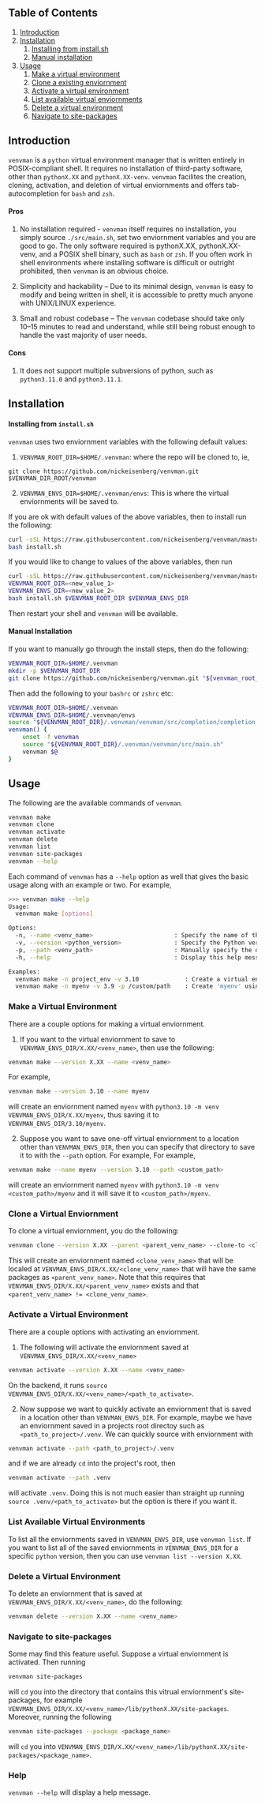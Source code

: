 ## Table of Contents
1. [Introduction](#introduction)
2. [Installation](#installation)
   <ol>
      <li><a href="#installing-from-install.sh">
        Installing from install.sh
     </a></li>
      <li><a href="#manual-installation">
        Manual installation
      </a></li>
    </ol>
4. [Usage](#usage)
   <ol>
      <li><a href="#make-a-virtual-environment">
        Make a virtual environment
      </a></li>
      <li><a href="#clone-a-virtual-enviornment">
        Clone a existing enviornment
      </a></li>
      <li><a href="#activate-a-virtual-environment">
        Activate a virtual environment
      </a></li>
      <li><a href="#list-available-virtual-environments">
        List available virtual enviornments
      </a></li>
      <li><a href="#delete-a-virtual-environment">
        Delete a virtual environment
      </a></li>
      <li><a href="#navigate-to-site-packages">
        Navigate to site-packages
      </a></li>
   </ol>

## Introduction

`venvman` is a  `python` virtual environment manager that is written entirely
in POSIX-compliant shell. It requires no installation of third-party software,
other than `pythonX.XX` and `pythonX.XX-venv`. `venvman` facilites the
creation, cloning, activation, and deletion of virtual enviornments and offers
tab-autocompletion for `bash` and `zsh`.

#### Pros

  1) No installation required - `venvman` itself requires no installation, you
  simply source `./src/main.sh`, set two enviornment variables and you are good
  to go.  The only software required is pythonX.XX, pythonX.XX-venv, and a
  POSIX shell binary, such as `bash` or `zsh`. If you often work in shell
  environments where installing software is difficult or outright prohibited,
  then `venvman` is an obvious choice.

  2) Simplicity and hackability – Due to its minimal design, `venvman` is easy
  to modify and being written in shell, it is accessible to pretty much anyone
  with UNIX/LINUX experience.

  5) Small and robust codebase – The `venvman` codebase should take only 10–15
  minutes to read and understand, while still being robust enough to handle the
  vast majority of user needs.

#### Cons
  
  1) It does not support multiple subversions of python, such as `python3.11.0`
  and `python3.11.1`. 


## Installation

#### Installing from `install.sh`
`venvman` uses two enviornment variables with the following default values: 
  1) `VENVMAN_ROOT_DIR=$HOME/.venvman`: where the repo will be cloned to, ie,
  ```
git clone https://github.com/nickeisenberg/venvman.git $VENVMAN_DIR_ROOT/venvman
  ```

  2) `VENVMAN_ENVS_DIR=$HOME/.venvman/envs`: This is where the virtual
  enviornments will be saved to. 

If you are ok with default values of the above variables, then to install run
the following:

```bash
curl -sSL https://raw.githubusercontent.com/nickeisenberg/venvman/master/install.sh -o install.sh 
bash install.sh
```

If you would like to change to values of the above variables, then run

```bash
curl -sSL https://raw.githubusercontent.com/nickeisenberg/venvman/master/install.sh -o install.sh 
VENVMAN_ROOT_DIR=<new_value_1>
VENVMAN_ENVS_DIR=<new_value_2>
bash install.sh $VENVMAN_ROOT_DIR $VENVMAN_ENVS_DIR
```

Then restart your shell and `venvman` will be available.


#### Manual Installation
If you want to manually go through the install steps, then do the following:

```bash
VENVMAN_ROOT_DIR=$HOME/.venvman
mkdir -p $VENVMAN_ROOT_DIR
git clone https://github.com/nickeisenberg/venvman.git "${venvman_root_dir}/venvman"
```

Then add the following to your `bashrc` or `zshrc` etc:
```bash
VENVMAN_ROOT_DIR=$HOME/.venvman
VENVMAN_ENVS_DIR=$HOME/.venvman/envs
source "${VENVMAN_ROOT_DIR}/.venvman/venvman/src/completion/completion.sh"
venvman() {
    unset -f venvman
    source "${VENVMAN_ROOT_DIR}/.venvman/venvman/src/main.sh"
    venvman $@
}
```

## Usage
The following are the available commands of `venvman`.
```bash
venvman make 
venvman clone 
venvman activate
venvman delete 
venvman list
venvman site-packages
venvman --help
```
Each command of `venvman` has a `--help` option as well that gives the basic
usage along with an example or two. For example,
```bash
>>> venvman make --help
Usage:
  venvman make [options]

Options:
  -n, --name <venv_name>                       : Specify the name of the virtual environment to create.
  -v, --version <python_version>               : Specify the Python version to use for the virtual environment.
  -p, --path <venv_path>                       : Manually specify the directory where the virtual environment should be created.
  -h, --help                                   : Display this help message.

Examples:
  venvman make -n project_env -v 3.10             : Create a virtual environment named 'project_env' using Python 3.10.
  venvman make -n myenv -v 3.9 -p /custom/path    : Create 'myenv' using Python 3.9 at '/custom/path'.
```

### Make a Virtual Environment
There are a couple options for making a virtual enviornment.

1. If you want to the virtual enviornment to save to 
`VENVMAN_ENVS_DIR/X.XX/<venv_name>`, then
use the following:
```bash
venvman make --version X.XX --name <venv_name> 
```
For example,
```bash
venvman make --version 3.10 --name myenv
```
will create an enviornment named `myenv` with `python3.10 -m venv
VENVMAN_ENVS_DIR/X.XX/myenv`, thus saving it to `VENVMAN_ENVS_DIR/3.10/myenv`.

2. Suppose you want to save one-off virtual enviornment to a location other than
`VENVMAN_ENVS_DIR`, then you can specify that directory to save it to with the
`--path` option. For example,
For example,
```bash
venvman make --name myenv --version 3.10 --path <custom_path>
```
will create an enviornment named `myenv` with `python3.10 -m venv
<custom_path>/myenv` and it will save it to `<custom_path>/myenv`.


### Clone a Virtual Enviornment
To clone a virtual enviornment, you do the following:

```bash
venvman clone --version X.XX --parent <parent_venv_name> --clone-to <clone_venv_name>
```
This will create an enviornment named `<clone_venv_name>` that will be localed
at `VENVMAN_ENVS_DIR/X.XX/<clone_venv_name>` that will have the same packages
as `<parent_venv_name>`. Note that this requires that
`VENVMAN_ENVS_DIR/X.XX/<parent_venv_name>` exists and that 
`<parent_venv_name> != <clone_venv_name>`.


### Activate a Virtual Environment
There are a couple options with activating an enviornment.

1. The following will activate the enviornment saved at
   `VENVMAN_ENVS_DIR/X.XX/<venv_name>`
```bash
venvman activate --version X.XX --name <venv_name>
```
On the backend, it runs `source VENVMAN_ENVS_DIR/X.XX/<venv_name>/<path_to_activate>`.

2. Now suppose we want to quickly activate an enviornment that is saved in a location
other than `VENVMAN_ENVS_DIR`. For example, maybe we have an enviornment saved
in a projects root directoy such as `<path_to_project>/.venv`. We can quickly source
with enviornment with 
```bash
venvman activate --path <path_to_project>/.venv
```
and if we are already `cd` into the project's root, then
```bash
venvman activate --path .venv
```
will activate `.venv`. Doing this is not much easier than straight up running
`source .venv/<path_to_activate>` but the option is there if you want it.

### List Available Virtual Environments
To list all the enviornments saved in `VENVMAN_ENVS_DIR`, use `venvman list`.
If you want to list all of the saved enviornments in `VENVMAN_ENVS_DIR` for a 
specific `python` version, then you can use `venvman list --version X.XX`.

### Delete a Virtual Environment
To delete an enviornment that is saved at `VENVMAN_ENVS_DIR/X.XX/<venv_name>`,
do the following:
```bash
venvman delete --version X.XX --name <venv_name> 
```

### Navigate to site-packages
Some may find this feature useful. Suppose a virtual enviornment is activated.
Then running 
```bash
venvman site-packages
``` 
will `cd` you into the directory that contains 
this vitrual enviornment's site-packages, for example 
`VENVMAN_ENVS_DIR/X.XX/<venv_name>/lib/pythonX.XX/site-packages`.
Moreover, running the following 
```bash
venvman site-packages --package <package_name>
```
will `cd` you into
`VENVMAN_ENVS_DIR/X.XX/<venv_name>/lib/pythonX.XX/site-packages/<package_name>`.

### Help

`venvman --help` will display a help message.
